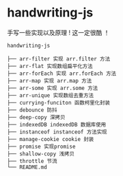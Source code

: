 <!--
 * @Author: Hansy hanshunyao_hansy@163.com
 * @Date: 2024-11-19 15:48:04
 * @LastEditors: Hansy hanshunyao_hansy@163.com
 * @LastEditTime: 2024-11-28 09:46:41
 * @FilePath: \handwriting-js\README.md
 * @Description: 这是默认设置,请设置`customMade`, 打开koroFileHeader查看配置 进行设置: https://github.com/OBKoro1/koro1FileHeader/wiki/%E9%85%8D%E7%BD%AE
-->
# handwriting-js
手写一些实现以及原理 ! 这一定很酷 ！



```
handwriting-js

├── arr-filter 实现 arr.filter 方法
├── arr-flat 实现数组扁平化方法
├── arr-forEach 实现 arr.forEach 方法
├── arr-map 实现 arr.map 方法
├── arr-some 实现 arr.some 方法
├── arr-unique 实现数组去重方法
├── currying-funciton 函数柯里化封装
├── debounce 防抖
├── deep-copy 深拷贝
├── indexedDB indexedDB 数据库使用
├── instanceof instanceof 方法实现
├── manage-cookie cookie 封装
├── promise 实现promise
├── shallow-copy 浅拷贝
├── throttle 节流
└── README.md

```
